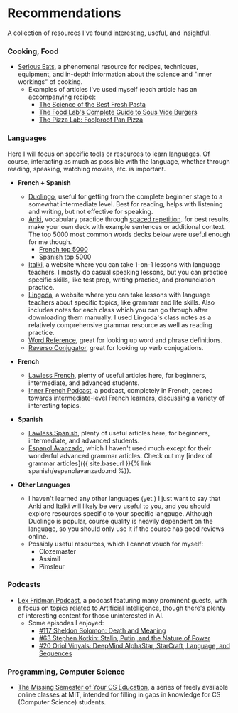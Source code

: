# Recommendations

A collection of resources I've found interesting, useful, and insightful.

### Cooking, Food

- [Serious Eats](https://www.seriouseats.com), a phenomenal resource for recipes, techniques, equipment, and in-depth information about the science and "inner workings" of cooking.
    - Examples of articles I've used myself (each article has an accompanying recipe):
        - [The Science of the Best Fresh Pasta](https://www.seriouseats.com/2015/01/best-easy-all-purpose-fresh-pasta-dough-recipe-instructions.html)
        - [The Food Lab's Complete Guide to Sous Vide Burgers](https://www.seriouseats.com/2015/08/the-food-lab-complete-guide-to-sous-vide-burger.html)
        - [The Pizza Lab: Foolproof Pan Pizza](https://slice.seriouseats.com/2013/01/the-pizza-lab-the-worlds-easiest-pizza-no-knead-no-stretch-pan-pizza.html)

### Languages
Here I will focus on specific tools or resources to learn languages. Of course, interacting as much as possible with the language, whether through reading, speaking, watching movies, etc. is important. 

- **French + Spanish**
    - [Duolingo](https://duolingo.com), useful for getting from the complete beginner stage to a somewhat intermediate level. Best for reading, helps with listening and writing, but not effective for speaking.
    - [Anki](https://ankiweb.net), vocabulary practice through [spaced repetition](https://en.wikipedia.org/wiki/Spaced_repetition). for best results, make your own deck with example sentences or additional context. The top 5000 most common words decks below were useful enough for me though. 
        - [French top 5000](https://ankiweb.net/shared/info/893324022)
        - [Spanish top 5000](https://ankiweb.net/shared/info/241428882)
    - [Italki](https://italki.com), a website where you can take 1-on-1 lessons with language teachers. I mostly do casual speaking lessons, but you can practice specific skills, like test prep, writing practice, and pronunciation practice.
    - [Lingoda](https://lingoda.com), a website where you can take lessons with language teachers about specific topics, like grammar and life skills. Also includes notes for each class which you can go through after downloading them manually. I used Lingoda's class notes as a relatively comprehensive grammar resource as well as reading practice.
    - [Word Reference](https://wordreference.com), great for looking up word and phrase definitions.
    - [Reverso Conjugator](https://conjugator.reverso.net/), great for looking up verb conjugations.

- **French**
    - [Lawless French](https://www.lawlessfrench.com/), plenty of useful articles here, for beginners, intermediate, and advanced students. 
    - [Inner French Podcast](https://innerfrench.com/), a podcast, completely in French, geared towards intermediate-level French learners, discussing a variety of interesting topics. 

- **Spanish**
    - [Lawless Spanish](https://www.lawlessspanish.com/), plenty of useful articles here, for beginners, intermediate, and advanced students. 
    - [Espanol Avanzado](https://www.espanolavanzado.com/), which I haven't used much except for their wonderful advanced grammar articles. Check out my [index of grammar articles]({{ site.baseurl }}{% link spanish/espanolavanzado.md %}).

- **Other Languages**
    - I haven't learned any other languages (yet.) I just want to say that Anki and Italki will likely be very useful to you, and you should explore resources specific to your specific langauge. Although Duolingo is popular, course quality is heavily dependent on the language, so you should only use it if the course has good reviews online.
    - Possibly useful resources, which I cannot vouch for myself:
        - Clozemaster
        - Assimil
        - Pimsleur

### Podcasts

- [Lex Fridman Podcast](https://lexfridman.com/podcast/), a podcast featuring many prominent guests, with a focus on topics related to Artificial Intelligence, though there's plenty of interesting content for those uninterested in AI. 
    - Some episodes I enjoyed:
        - [#117 Sheldon Solomon: Death and Meaning](https://www.youtube.com/watch?v=qfKyNxfyWbo&t=1144s&ab_channel=LexFridman)
        - [#63 Stephen Kotkin: Stalin, Putin, and the Nature of Power](https://www.youtube.com/watch?v=oCkkjnpS2f8&ab_channel=LexFridman)
        - [#20 Oriol Vinyals: DeepMind AlphaStar, StarCraft, Language, and Sequences](https://www.youtube.com/watch?v=Kedt2or9xlo&ab_channel=LexFridman)

### Programming, Computer Science

- [The Missing Semester of Your CS Education](https://missing.csail.mit.edu), a series of freely available online classes at MIT, intended for filling in gaps in knowledge for CS (Computer Science) students.
